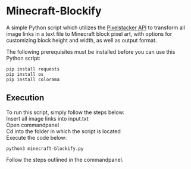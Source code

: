 # Minecraft-Blockify
A simple Python script which utilizes the [Pixelstacker API](https://taylorlove.info/projects/pixelstacker/swagger/index.html) to transform all image links in a text file to Minecraft block pixel art, with options for customizing block height and width, as well as output format.

The following prerequisites must be installed before you can use this Python script:
```
pip install requests
pip install os
pip install colorama
```

## Execution

To run this script, simply follow the steps below:  
Insert all image links into input.txt  
Open commandpanel  
Cd into the folder in which the script is located  
Execute the code below:  
```
python3 minecraft-blockify.py
```
Follow the steps outlined in the commandpanel.
